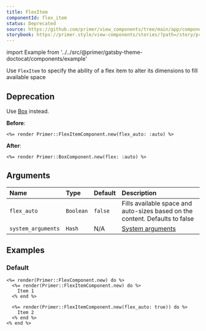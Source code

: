```yaml
---
title: FlexItem
componentId: flex_item
status: Deprecated
source: https://github.com/primer/view_components/tree/main/app/components/primer/flex_item_component.rb
storybook: https://primer.style/view-components/stories/?path=/story/primer-flex-item-component
---
```


import Example from '../../src/@primer/gatsby-theme-doctocat/components/example'

<!-- Warning: AUTO-GENERATED file, do not edit. Add code comments to your Ruby instead <3 -->

Use `FlexItem` to specify the ability of a flex item to alter its
dimensions to fill available space

## Deprecation

Use [Box](/components/box) instead.

**Before**:

```erb
<%= render Primer::FlexItemComponent.new(flex_auto: :auto) %>
```

**After**:

```erb
<%= render Primer::BoxComponent.new(flex: :auto) %>
```

## Arguments

| Name | Type | Default | Description |
| :- | :- | :- | :- |
| `flex_auto` | `Boolean` | `false` | Fills available space and auto-sizes based on the content. Defaults to false |
| `system_arguments` | `Hash` | N/A | [System arguments](/system-arguments) |

## Examples

### Default

<Example src="<div data-view-component='true' class='d-flex '>  <div data-view-component='true'>    Item 1</div>  <div data-view-component='true' class='flex-auto'>    Item 2</div></div>" />

```erb
<%= render(Primer::FlexComponent.new) do %>
  <%= render(Primer::FlexItemComponent.new) do %>
    Item 1
  <% end %>

  <%= render(Primer::FlexItemComponent.new(flex_auto: true)) do %>
    Item 2
  <% end %>
<% end %>
```
